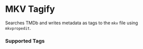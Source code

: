 # MKV Tagify
Searches TMDb and writes metadata as tags to the `mkv` file using `mkvpropedit`.

### Supported Tags

